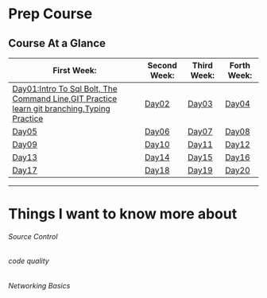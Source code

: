 # Prep Course

## Course At a Glance

| First Week: | Second Week:  | Third Week:  | Forth Week:  |
|-------------|---------------|--------------|--------------|
|[Day01:Intro To Sql Bolt, The Command Line,GIT Practice learn git branching,Typing Practice](./Day01/README.md)|[Day02](./Day02/)|[Day03](./Day03/)|[Day04](./Day04/)|
|[Day05](./Day05/)|[Day06](./Day06/)|[Day07](./Day07/)|[Day08](./Day08/)|
|[Day09](./Day09/)|[Day10](./Day10/)|[Day11](./Day11/)|[Day12](./Day12/)|
|[Day13](./Day13/)|[Day14](./Day14/)|[Day15](./Day15/)|[Day16](./Day16/)
|[Day17](./Day17/)|[Day18](./Day18/)|[Day19](./Day19/)|[Day20](./Day20/)
-----------------------------------------------------------------------

# Things I want to know more about

###### Source Control

###### code quality

###### Networking Basics

